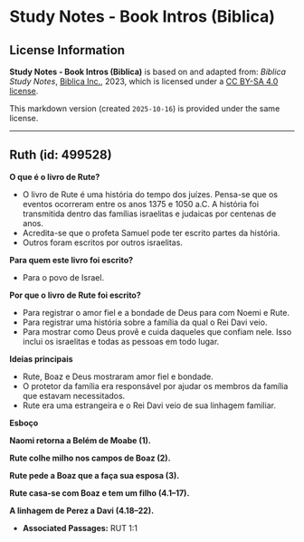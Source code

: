 # Study Notes - Book Intros (Biblica)

## License Information

**Study Notes - Book Intros (Biblica)** is based on and adapted from: _Biblica Study Notes_, [Biblica Inc.](https://www.biblica.com/), 2023, which is licensed under a [CC BY-SA 4.0 license](https://creativecommons.org/licenses/by-sa/4.0/legalcode.en).

This markdown version (created `2025-10-16`) is provided under the same license.



--------------------------------

## Ruth (id: 499528)

**O que é o livro de Rute?**

* O livro de Rute é uma história do tempo dos juízes. Pensa\-se que os eventos ocorreram entre os anos 1375 e 1050 a.C. A história foi transmitida dentro das famílias israelitas e judaicas por centenas de anos.
* Acredita\-se que o profeta Samuel pode ter escrito partes da história.
* Outros foram escritos por outros israelitas.

**Para quem este livro foi escrito?**

* Para o povo de Israel.

**Por que o livro de Rute foi escrito?**

* Para registrar o amor fiel e a bondade de Deus para com Noemi e Rute.
* Para registrar uma história sobre a família da qual o Rei Davi veio.
* Para mostrar como Deus provê e cuida daqueles que confiam nele. Isso inclui os israelitas e todas as pessoas em todo lugar.

**Ideias principais**

* Rute, Boaz e Deus mostraram amor fiel e bondade.
* O protetor da família era responsável por ajudar os membros da família que estavam necessitados.
* Rute era uma estrangeira e o Rei Davi veio de sua linhagem familiar.

**Esboço**

**Naomi retorna a Belém de Moabe (1\).**

**Rute colhe milho nos campos de Boaz (2\).**

**Rute pede a Boaz que a faça sua esposa (3\).**

**Rute casa\-se com Boaz e tem um filho (4\.1–17\).**

**A linhagem de Perez a Davi (4\.18–22\).**

* **Associated Passages:** RUT 1:1

